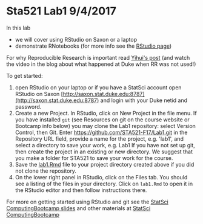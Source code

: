 
# Sta521 Lab1  9/4/2017

In this lab 

* we will cover using RStudio on Saxon or a laptop
* demonstrate RNotebooks  (for more info see the [RStudio page](http://rmarkdown.rstudio.com/r_notebooks.html#version_control))


For why Reproducible Research is important read [Yihui's post](https://yihui.name/en/2012/06/enjoyable-reproducible-research/)  (and watch the video in the blog about what happened at Duke when RR was not used!)


To get started:  
   1) open RStudio on your laptop or if you have a StatSci account open RStudio on Saxon  [http://saxon.stat.duke.edu:8787](http://saxon.stat.duke.edu:8787) and login with your Duke netid and password.
   2) Create a new Project.  In RStudio, click on New Project in the file menu.
         If you have installed `git` (see Resources on git on the course website or Bootcamp info below) you may clone the Lab1 repository: select Version Control, then Git. Enter https://github.com/STA521-F17/Lab1.git in the  Repository URL field, provide a name for the project, e.g. 'lab1', and select a directory to save your work, e.g. Lab1   If you have not set up git, then create the project in an existing or new directory.  We suggest that you make a folder for STA521 to save your work for the course.
  3) Save the [lab1.Rmd](https://raw.githubusercontent.com/STA521-F17/Lab1/master/lab1.Rmd) file to your project directory created above if you did not clone the repository.
  4) On the lower right panel in RStudio, click on the Files tab. You should see a listing of the files in your directory. Click on `lab1.Rmd` to open it in the RStudio editor and then follow instructions there.  
  
  For more on getting started using RStudio and git see the [StatSci ComputingBootcamp slides](https://github.com/DukeStatSci/ComputingBootcamp2017/blob/master/slides/computing_bootcamp_2017.Rmd) and other materials at  [StatSci ComputingBootcamp](https://github.com/DukeStatSci/ComputingBootcamp2017/)